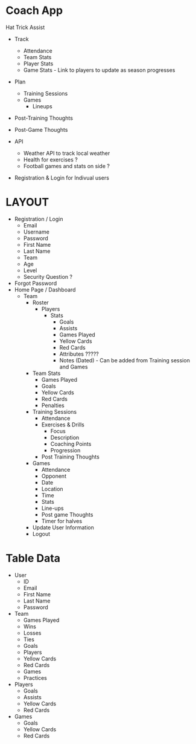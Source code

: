# Coach App
Hat Trick Assist
- Track 
    - Attendance
    - Team Stats
    - Player Stats
    - Game Stats - Link to players to update as season progresses

- Plan
    - Training Sessions
    - Games
        - Lineups


- Post-Training Thoughts
- Post-Game Thoughts

- API
    - Weather API to track local weather
    - Health for exercises ?
    - Football games and stats on side ?

- Registration & Login for Indivual users

# LAYOUT
- Registration / Login
    - Email
    - Username
    - Password
    - First Name
    - Last Name
    - Team
    - Age
    - Level
    - Security Question ?
- Forgot Password
- Home Page / Dashboard
    - Team
        - Roster
            - Players
                - Stats
                    - Goals
                    - Assists
                    - Games Played
                    - Yellow Cards
                    - Red Cards
                    - Attributes ?????
                    - Notes (Dated) - Can be added from Training session and Games
        - Team Stats
            - Games Played
            - Goals
            - Yellow Cards
            - Red Cards
            - Penalties
        - Training Sessions
            - Attendance
            - Exercises & Drills
                - Focus
                - Description
                - Coaching Points
                - Progression
            - Post Training Thoughts
        - Games
            - Attendance
            - Opponent
            - Date
            - Location
            - Time
            - Stats
            - Line-ups
            - Post game Thoughts
            - Timer for halves
        - Update User Information
        - Logout
        

# Table Data
- User
    - ID
    - Email
    - First Name
    - Last Name
    - Password
- Team
    - Games Played
    - Wins
    - Losses
    - Ties
    - Goals
    - Players
    - Yellow Cards
    - Red Cards
    - Games
    - Practices
- Players
    - Goals
    - Assists
    - Yellow Cards
    - Red Cards
- Games
    - Goals
    - Yellow Cards
    - Red Cards
